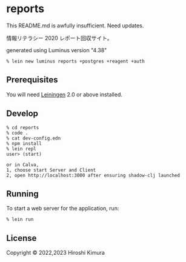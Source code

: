 # reports

This README.md is awfully insufficient.
Need updates.

情報リテラシー 2020 レポート回収サイト。

generated using Luminus version "4.38"

    % lein new luminus reports +postgres +reagent +auth

## Prerequisites

You will need [Leiningen][1] 2.0 or above installed.

[1]: https://github.com/technomancy/leiningen

## Develop

    % cd reports
    % code .
    % cat dev-config.edn
    % npm install
    % lein repl
    user> (start)

    or in Calva,
    1, choose start Server and Client
    2, open http://localhost:3000 after ensuring shadow-clj launched


## Running

To start a web server for the application, run:

    % lein run

## License

Copyright © 2022,2023 Hiroshi Kimura
